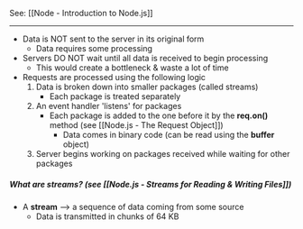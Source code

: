 See: [[Node - Introduction to Node.js]]

--- 

* Data is NOT sent to the server in its original form 
	* Data requires some processing
* Servers DO NOT wait until all data is received to begin processing
	* This would create a bottleneck & waste a lot of time
* Requests are processed using the following logic
	1) Data is broken down into smaller packages (called streams)
		* Each package is treated separately
	2) An event handler 'listens' for packages
		* Each package is added to the one before it by the **req.on()** method (see [[Node.js - The Request Object]])
			* Data comes in binary code (can be read using the **buffer** object)
	3) Server begins working on packages received while waiting for other packages

##### What are streams? (see [[Node.js - Streams for Reading & Writing Files]])
* A **stream** --> a sequence of data coming from some source
	* Data is transmitted in chunks of 64 KB



